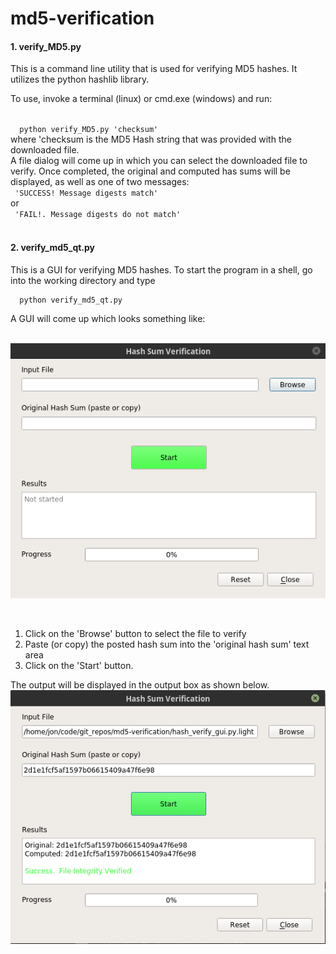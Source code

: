 # md5-verification

#### 1. verify_MD5.py

This is a command line utility that is used for verifying MD5 hashes.  It utilizes the python hashlib library.  

To use, invoke a terminal (linux) or cmd.exe (windows) and run:

<code>
  python verify_MD5.py 'checksum'
</code>  
 where 'checksum is the MD5 Hash string that was provided with the downloaded file.  
<br> 
 A file dialog will come up in which you can select the downloaded file to verify.  Once completed, the original and computed has sums will be displayed, as well as one of two messages:
 
<code>
 'SUCCESS! Message digests match'  
</code>
or  
<code>
 'FAIL!. Message digests do not match'   
</code>
<br>

#### 2. verify_md5_qt.py

This is a GUI for verifying MD5 hashes.  To start the program in a shell, go into the working directory and type

```python
  python verify_md5_qt.py
```

A GUI will come up which looks something like:  
<br>

  ![GUI Image](/images/MD5_gui_blank.png)

<br>

1. Click on the 'Browse' button to select the file to verify
2. Paste (or copy) the posted hash sum into the 'original hash sum' text area
3. Click on the 'Start' button.

The output will be displayed in the output box as shown below.  
![GUI Image](/images/MD5_gui_2.png)


